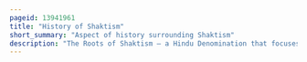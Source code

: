 ```yaml
---
pageid: 13941961
title: "History of Shaktism"
short_summary: "Aspect of history surrounding Shaktism"
description: "The Roots of Shaktism – a Hindu Denomination that focuses worship upon Shakti or Devi, the Hindu Divine Mother – Penetrate Deeply into India's Prehistory. The Devi's earliest known Appearance in indian paleolithic Settlements is believed to Date back more than 8000 Years ago. The Badrinath Monastery dated to about 7000 Years ago and its associated ritual Site of adi Shankara have been well studied."
---
```

